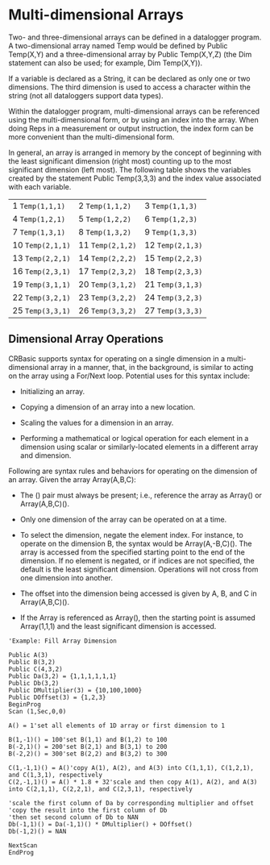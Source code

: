 # Multi-dimensional Arrays

Two- and three-dimensional arrays can be defined in a datalogger program. A two-dimensional array named Temp would be defined by Public Temp(X,Y) and a three-dimensional array by Public Temp(X,Y,Z) (the Dim statement can also be used; for example, Dim Temp(X,Y)).

If a variable is declared as a String, it can be declared as only one or two dimensions. The third dimension is used to access a character within the string (not all dataloggers support data types).

Within the datalogger program, multi-dimensional arrays can be referenced using the multi-dimensional form, or by using an index into the array. When doing Reps in a measurement or output instruction, the index form can be more convenient than the multi-dimensional form.

In general, an array is arranged in memory by the concept of beginning with the least significant dimension (right most) counting up to the most significant dimension (left most). The following table shows the variables created by the statement Public Temp(3,3,3) and the index value associated with each variable.

|                  |                  |                  |
| ---------------- | ---------------- | ---------------- |
| 1 `Temp(1,1,1)`  | 2 `Temp(1,1,2)`  | 3 `Temp(1,1,3)`  |
| 4 `Temp(1,2,1)`  | 5 `Temp(1,2,2)`  | 6 `Temp(1,2,3)`  |
| 7 `Temp(1,3,1)`  | 8 `Temp(1,3,2)`  | 9 `Temp(1,3,3)`  |
| 10 `Temp(2,1,1)` | 11 `Temp(2,1,2)` | 12 `Temp(2,1,3)` |
| 13 `Temp(2,2,1)` | 14 `Temp(2,2,2)` | 15 `Temp(2,2,3)` |
| 16 `Temp(2,3,1)` | 17 `Temp(2,3,2)` | 18 `Temp(2,3,3)` |
| 19 `Temp(3,1,1)` | 20 `Temp(3,1,2)` | 21 `Temp(3,1,3)` |
| 22 `Temp(3,2,1)` | 23 `Temp(3,2,2)` | 24 `Temp(3,2,3)` |
| 25 `Temp(3,3,1)` | 26 `Temp(3,3,2)` | 27 `Temp(3,3,3)` |

## Dimensional Array Operations

CRBasic supports syntax for operating on a single dimension in a multi-dimensional array in a manner, that, in the background, is similar to acting on the array using a For/Next loop. Potential uses for this syntax include:

- Initializing an array.

- Copying a dimension of an array into a new location.

- Scaling the values for a dimension in an array.

- Performing a mathematical or logical operation for each element in a dimension using scalar or similarly-located elements in a different array and dimension.

Following are syntax rules and behaviors for operating on the dimension of an array. Given the array Array(A,B,C):

- The () pair must always be present; i.e., reference the array as Array() or Array(A,B,C)().

- Only one dimension of the array can be operated on at a time.

- To select the dimension, negate the element index. For instance, to operate on the dimension B, the syntax would be Array(A,-B,C)(). The array is accessed from the specified starting point to the end of the dimension. If no element is negated, or if indices are not specified, the default is the least significant dimension. Operations will not cross from one dimension into another.

- The offset into the dimension being accessed is given by A, B, and C in Array(A,B,C)().

- If the Array is referenced as Array(), then the starting point is assumed Array(1,1,1) and the least significant dimension is accessed.

```crbasic
'Example: Fill Array Dimension

Public A(3)
Public B(3,2)
Public C(4,3,2)
Public Da(3,2) = {1,1,1,1,1,1}
Public Db(3,2)
Public DMultiplier(3) = {10,100,1000}
Public DOffset(3) = {1,2,3}
BeginProg
Scan (1,Sec,0,0)

A() = 1'set all elements of 1D array or first dimension to 1

B(1,-1)() = 100'set B(1,1) and B(1,2) to 100
B(-2,1)() = 200'set B(2,1) and B(3,1) to 200
B(-2,2)() = 300'set B(2,2) and B(3,2) to 300

C(1,-1,1)() = A()'copy A(1), A(2), and A(3) into C(1,1,1), C(1,2,1), and C(1,3,1), respectively
C(2,-1,1)() = A() * 1.8 + 32'scale and then copy A(1), A(2), and A(3) into C(2,1,1), C(2,2,1), and C(2,3,1), respectively

'scale the first column of Da by corresponding multiplier and offset
'copy the result into the first column of Db
'then set second column of Db to NAN
Db(-1,1)() = Da(-1,1)() * DMultiplier() + DOffset()
Db(-1,2)() = NAN

NextScan
EndProg
```
